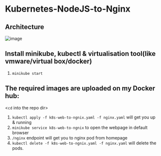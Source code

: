# Kubernetes-NodeJS-to-Nginx

## Architecture
![image](https://user-images.githubusercontent.com/18619872/229292808-e3577e1d-6ed5-48db-856c-5c965b05e05e.png)

## Install minikube, kubectl & virtualisation tool(like vmware/virtual box/docker)
1. `minikube start`

## The required images are uploaded on my Docker hub:  
<`cd` into the repo dir>
1. `kubectl apply -f k8s-web-to-ngnix.yaml -f nginx.yaml` will get you up & running
2. `minikube service k8s-web-to-ngnix` to open the webpage in default browser
3. `/nginx` endpoint will get you to nginx pod from homepage
4. `kubectl delete -f k8s-web-to-ngnix.yaml -f nginx.yaml` will delete the pods.
